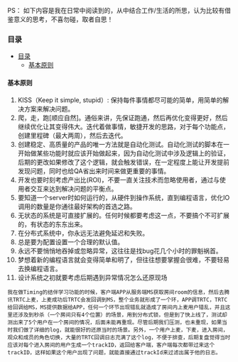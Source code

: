 PS： 如下内容是我在日常中阅读到的，从中结合工作/生活的所思，认为比较有借鉴意义的思考，不喜勿碰，取者自思！

### 目录
- [目录](#目录)
  - [基本原则](#基本原则)

#### 基本原则
1. KISS（Keep it simple, stupid）: 保持每件事情都尽可能的简单，用简单的解决方案来解决问题。
2. 爬，走，跑[顺应自然]。通俗来讲，先保证跑通，然后再优化变得更好，然后继续优化让其变得伟大。迭代着做事情，敏捷开发的思路，对于每个功能点，创建里程碑（最大两周），然后去迭代。
3. 创建稳定、高质量的产品的唯一方法就是自动化测试。自动化测试的脚本在一开始做某些功能时就应该开始做起来，因为自动化测试中涉及逻辑上的验证，后期的更改如果修改了这个逻辑，就会触发错误，在一定程度上能让开发提前发现问题，同时也给QA省出来时间来做更重要的事情。
4. 开发也要时刻考虑产出比(ROI)，不要一直关注技术而忽略使用者，通过与使用者交互来达到解决问题的平衡点。
5. 要知道一个server时如何运行的，从硬件到操作系统，直到编程语言，优化IO调用的数量是你通往最好架构的首选之路。
6. 无状态的系统是可直接扩展的。任何时候都要考虑这一点，不要搞个不可扩展的，有状态的东东出来。
7. 在分布式系统中，你永远无法避免延迟和失败。
8. 总是要为配置设置一个合理的默认值。
9. 永远不要悄悄地吞掉或忽略异常，这往往是找bug花几个小时的罪魁祸首。
10. 梦想着新的编程语言就会变得简单和明了，但往往想要掌握会很难，不要轻易去换编程语言。
11. 设计系统之初就要考虑后期遇到异常情况怎么还原现场
```
我在做Timing的结伴学习功能的时候，客户端APP从服务端MS获取房间room的信息，然后去腾讯TRTC上麦，上麦成功后TRTC会发回调到MS，整个业务就形成了一个环，APP调TRTC，TRTC给回调给MS，MS提供数据给APP，任何一个环节出现错乱就造成了房间内上麦用户错乱，并且这里还涉及到秒杀（一个房间只有4个位置）的场景，用到分布式锁，但是到了快上线了，测试却测出来了5个用户在一个房间的情况，后面未能再重现。尽管后期我们压测，也未重现，如果当时我们做了详细的log，就能很好的还原当时的场景。另外，一个用户上麦，下麦，进入房间，观众和成员的角色切换，大量的TRTC回调日志充满了这个log，不便于排查，后期复盘觉得当时应该对每个进入房间的用户生成一个trackID，返回给客户端，客户端每次都带过来这个trackID，这样如果这个用户出现了问题，就能直接通过trackId来过滤出属于他的日志。
```